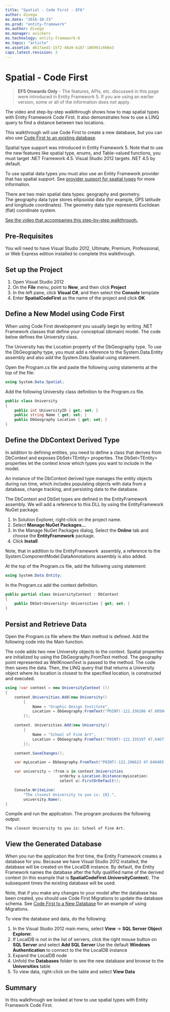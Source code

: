 ```yaml
---
title: "Spatial - Code First - EF6"
author: divega
ms.date: "2016-10-23"
ms.prod: "entity-framework"
ms.author: divega
ms.manager: avickers
ms.technology: entity-framework-6
ms.topic: "article"
ms.assetid: d617aed1-15f2-48a9-b187-186991c666e3
caps.latest.revision: 3
---
```

# Spatial - Code First
> **EF5 Onwards Only** - The features, APIs, etc. discussed in this page were introduced in Entity Framework 5. If you are using an earlier version, some or all of the information does not apply.

The video and step-by-step walkthrough shows how to map spatial types with Entity Framework Code First. It also demonstrates how to use a LINQ query to find a distance between two locations.

This walkthrough will use Code First to create a new database, but you can also use [Code First to an existing database](../ef6/code-first-to-an-existing-database.md).

Spatial type support was introduced in Entity Framework 5. Note that to use the new features like spatial type, enums, and Table-valued functions, you must target .NET Framework 4.5. Visual Studio 2012 targets .NET 4.5 by default.

To use spatial data types you must also use an Entity Framework provider that has spatial support. See [provider support for spatial types](../ef6/provider-support-for-spatial-types.md) for more information.

There are two main spatial data types: geography and geometry. The geography data type stores ellipsoidal data (for example, GPS latitude and longitude coordinates). The geometry data type represents Euclidean (flat) coordinate system.

[See the video that accompanies this step-by-step walkthrough.](../ef6/spatial-code-first-ef5-onwards-video.md)

## Pre-Requisites

You will need to have Visual Studio 2012, Ultimate, Premium, Professional, or Web Express edition installed to complete this walkthrough.

## Set up the Project

1.  Open Visual Studio 2012
2.  On the **File** menu, point to **New**, and then click **Project**
3.  In the left pane, click **Visual C\#**, and then select the **Console** template
4.  Enter **SpatialCodeFirst** as the name of the project and click **OK**

## Define a New Model using Code First

When using Code First development you usually begin by writing .NET Framework classes that define your conceptual (domain) model. The code below defines the University class.

The University has the Location property of the DbGeography type. To use the DbGeography type, you must add a reference to the System.Data.Entity assembly and also add the System.Data.Spatial using statement.

Open the Program.cs file and paste the following using statements at the top of the file:

``` csharp
using System.Data.Spatial;
```

Add the following University class definition to the Program.cs file.

``` csharp
public class University  
{
    public int UniversityID { get; set; }
    public string Name { get; set; }
    public DbGeography Location { get; set; }
}
```

## Define the DbContext Derived Type

In addition to defining entities, you need to define a class that derives from DbContext and exposes DbSet&lt;TEntity&gt; properties. The DbSet&lt;TEntity&gt; properties let the context know which types you want to include in the model.

An instance of the DbContext derived type manages the entity objects during run time, which includes populating objects with data from a database, change tracking, and persisting data to the database.

The DbContext and DbSet types are defined in the EntityFramework assembly. We will add a reference to this DLL by using the EntityFramework NuGet package.

1.  In Solution Explorer, right-click on the project name.
2.  Select **Manage NuGet Packages…**
3.  In the Manage NuGet Packages dialog, Select the **Online** tab and choose the **EntityFramework** package.
4.  Click **Install**

Note, that in addition to the EntityFramework  assembly, a reference to the System.ComponentModel.DataAnnotations assembly is also added.

At the top of the Program.cs file, add the following using statement:

``` csharp
using System.Data.Entity;
```

In the Program.cs add the context definition. 

``` csharp
public partial class UniversityContext : DbContext
{
    public DbSet<University> Universities { get; set; }
}
```

## Persist and Retrieve Data

Open the Program.cs file where the Main method is defined. Add the following code into the Main function.

The code adds two new University objects to the context. Spatial properties are initialized by using the DbGeography.FromText method. The geography point represented as WellKnownText is passed to the method. The code then saves the data. Then, the LINQ query that that returns a University object where its location is closest to the specified location, is constructed and executed.

``` csharp
using (var context = new UniversityContext ())
{
    context.Universities.Add(new University()
        {
            Name = "Graphic Design Institute",
            Location = DbGeography.FromText("POINT(-122.336106 47.605049)"),
        });

    context. Universities.Add(new University()
        {
            Name = "School of Fine Art",
            Location = DbGeography.FromText("POINT(-122.335197 47.646711)"),
        });

    context.SaveChanges();

    var myLocation = DbGeography.FromText("POINT(-122.296623 47.640405)");

    var university = (from u in context.Universities
                        orderby u.Location.Distance(myLocation)
                        select u).FirstOrDefault();

    Console.WriteLine(
        "The closest University to you is: {0}.",
        university.Name);
}
```

Compile and run the application. The program produces the following output:

```
The closest University to you is: School of Fine Art.
```

## View the Generated Database

When you run the application the first time, the Entity Framework creates a database for you. Because we have Visual Studio 2012 installed, the database will be created on the LocalDB instance. By default, the Entity Framework names the database after the fully qualified name of the derived context (in this example that is **SpatialCodeFirst.UniversityContext**). The subsequent times the existing database will be used.  

Note, that if you make any changes to your model after the database has been created, you should use Code First Migrations to update the database schema. See [Code First to a New Database](../ef6/code-first-to-a-new-database.md) for an example of using Migrations.

To view the database and data, do the following:

1.  In the Visual Studio 2012 main menu, select **View** -&gt; **SQL Server Object Explorer**.
2.  If LocalDB is not in the list of servers, click the right mouse button on **SQL Server** and select **Add SQL Server**
    Use the default **Windows Authentication** to connect to the the LocalDB instance
3.  Expand the LocalDB node
4.  Unfold the **Databases** folder to see the new database and browse to the **Universities** table
5.  To view data, right-click on the table and select **View Data**

## Summary

In this walkthrough we looked at how to use spatial types with Entity Framework Code First. 

